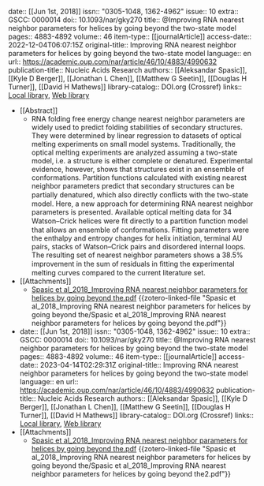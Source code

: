 date:: [[Jun 1st, 2018]]
issn:: "0305-1048, 1362-4962"
issue:: 10
extra:: GSCC: 0000014
doi:: 10.1093/nar/gky270
title:: @Improving RNA nearest neighbor parameters for helices by going beyond the two-state model
pages:: 4883-4892
volume:: 46
item-type:: [[journalArticle]]
access-date:: 2022-12-04T06:07:15Z
original-title:: Improving RNA nearest neighbor parameters for helices by going beyond the two-state model
language:: en
url:: https://academic.oup.com/nar/article/46/10/4883/4990632
publication-title:: Nucleic Acids Research
authors:: [[Aleksandar Spasic]], [[Kyle D Berger]], [[Jonathan L Chen]], [[Matthew G Seetin]], [[Douglas H Turner]], [[David H Mathews]]
library-catalog:: DOI.org (Crossref)
links:: [Local library](zotero://select/library/items/AK58TMVW), [Web library](https://www.zotero.org/users/6257385/items/AK58TMVW)

- [[Abstract]]
	- RNA folding free energy change nearest neighbor parameters are widely used to predict folding stabilities of secondary structures. They were determined by linear regression to datasets of optical melting experiments on small model systems. Traditionally, the optical melting experiments are analyzed assuming a two-state model, i.e. a structure is either complete or denatured. Experimental evidence, however, shows that structures exist in an ensemble of conformations. Partition functions calculated with existing nearest neighbor parameters predict that secondary structures can be partially denatured, which also directly conﬂicts with the two-state model. Here, a new approach for determining RNA nearest neighbor parameters is presented. Available optical melting data for 34 Watson–Crick helices were ﬁt directly to a partition function model that allows an ensemble of conformations. Fitting parameters were the enthalpy and entropy changes for helix initiation, terminal AU pairs, stacks of Watson–Crick pairs and disordered internal loops. The resulting set of nearest neighbor parameters shows a 38.5% improvement in the sum of residuals in ﬁtting the experimental melting curves compared to the current literature set.
- [[Attachments]]
	- [Spasic et al_2018_Improving RNA nearest neighbor parameters for helices by going beyond the.pdf](zotero://select/library/items/JSUIGXUV) {{zotero-linked-file "Spasic et al_2018_Improving RNA nearest neighbor parameters for helices by going beyond the/Spasic et al_2018_Improving RNA nearest neighbor parameters for helices by going beyond the.pdf"}}
- date:: [[Jun 1st, 2018]]
  issn:: "0305-1048, 1362-4962"
  issue:: 10
  extra:: GSCC: 0000014
  doi:: 10.1093/nar/gky270
  title:: @Improving RNA nearest neighbor parameters for helices by going beyond the two-state model
  pages:: 4883-4892
  volume:: 46
  item-type:: [[journalArticle]]
  access-date:: 2023-04-14T02:29:31Z
  original-title:: Improving RNA nearest neighbor parameters for helices by going beyond the two-state model
  language:: en
  url:: https://academic.oup.com/nar/article/46/10/4883/4990632
  publication-title:: Nucleic Acids Research
  authors:: [[Aleksandar Spasic]], [[Kyle D Berger]], [[Jonathan L Chen]], [[Matthew G Seetin]], [[Douglas H Turner]], [[David H Mathews]]
  library-catalog:: DOI.org (Crossref)
  links:: [Local library](zotero://select/library/items/8HWKH8CC), [Web library](https://www.zotero.org/users/6257385/items/8HWKH8CC)
- [[Attachments]]
	- [Spasic et al_2018_Improving RNA nearest neighbor parameters for helices by going beyond the.pdf](zotero://select/library/items/PE3CUDYW) {{zotero-linked-file "Spasic et al_2018_Improving RNA nearest neighbor parameters for helices by going beyond the/Spasic et al_2018_Improving RNA nearest neighbor parameters for helices by going beyond the2.pdf"}}